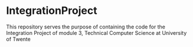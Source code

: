 # IntegrationProject
This repository serves the purpose of containing the code for the Integration Project of module 3, Technical Computer Science at University of Twente
